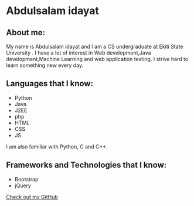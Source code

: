 # Abdulsalam idayat

## About me:

My name is Abdulsalam idayat and I am a CS undergraduate at Ekiti State University . I have a lot of interest in Web development,Java development,Machine Learning and web application testing. I strive hard to learn something new every day.

## Languages that I know:
- Python
- Java
- J2EE
- php
- HTML
- CSS
- JS

I am also familiar with Python, C and C++.

## Frameworks and Technologies that I know:

- Bootstrap
- jQuery


[Check out my GitHub](https://github.com/Abdulsalam13)

